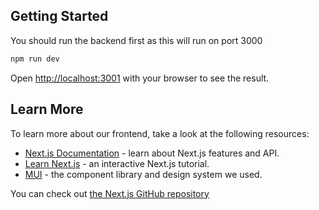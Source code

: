 ## Getting Started

You should run the backend first as this will run on port 3000

```bash
npm run dev
```

Open [http://localhost:3001](http://localhost:3001) with your browser to see the result.

## Learn More

To learn more about our frontend, take a look at the following resources:

- [Next.js Documentation](https://nextjs.org/docs) - learn about Next.js features and API.
- [Learn Next.js](https://nextjs.org/learn) - an interactive Next.js tutorial.
- [MUI](https://mui.com/) - the component library and design system we used.

You can check out [the Next.js GitHub repository](https://github.com/vercel/next.js/)
